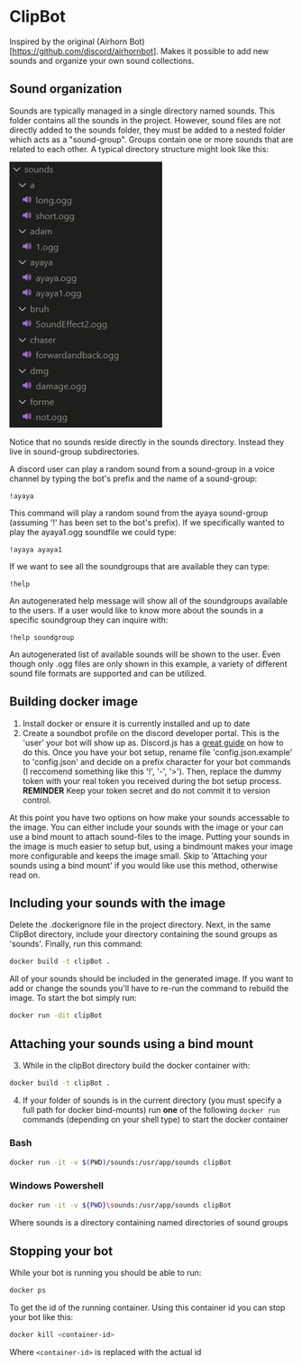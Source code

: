 # ClipBot
Inspired by the original (Airhorn Bot)[https://github.com/discord/airhornbot]. Makes it possible to 
add new sounds and organize your own sound collections.

## Sound organization
Sounds are typically managed in a single directory named sounds. This folder contains all the 
sounds in the project. However, sound files are not directly added to the sounds folder, they must 
be added to a nested folder which acts as a "sound-group". Groups contain one or more sounds 
that are related to each other. A typical directory structure might look like this:

![](sound_layout.JPG?raw=true)

Notice that no sounds reside directly in the sounds directory. Instead they live in sound-group 
subdirectories.

A discord user can play a random sound from a sound-group in a voice channel by typing the bot's 
prefix and the name of a sound-group:

```
!ayaya
```

This command will play a random sound from the ayaya sound-group (assuming '!' has been set to the 
bot's prefix). If we specifically wanted to play the ayaya1.ogg soundfile we could type:

```
!ayaya ayaya1
```

If we want to see all the soundgroups that are available they can type:

```
!help
```

An autogenerated help message will show all of the soundgroups available to the users. If a user 
would like to know more about the sounds in a specific soundgroup they can inquire with:

```
!help soundgroup
```

An autogenerated list of available sounds will be shown to the user. Even though only .ogg files are
only shown in this example, a variety of different sound file formats are supported and can be 
utilized.


## Building docker image
1. Install docker or ensure it is currently installed and up to date
2. Create a soundbot profile on the discord developer portal. This is the 'user' your bot will show 
up as. Discord.js has a 
[great guide](https://discordjs.guide/preparations/setting-up-a-bot-application.html#creating-your-bot) 
on how to do this. Once you have your bot setup, rename file 'config.json.example' to 'config.json' 
and decide on a prefix character for your bot commands (I reccomend something like this  '!', '-', '>').
Then, replace the dummy token with your real token you received during the bot setup process. 
**REMINDER** Keep your token secret and do not commit it to version control.

At this point you have two options on how make your sounds accessable to the image. You can either 
include your sounds with the image or your can use a bind mount to attach sound-files to the image. 
Putting your sounds in the image is much easier to setup but, using a bindmount makes your image 
more configurable and keeps the image small. Skip to 'Attaching your sounds using a bind mount' if 
you would like use this method, otherwise read on.

## Including your sounds with the image
Delete the .dockerignore file in the project directory. Next, in the same ClipBot 
directory, include your directory containing the sound groups as 'sounds'. Finally, run this command:

``` bash 
docker build -t clipBot .
```

All of your sounds should be included in the generated image. If you want to add or change the 
sounds you'll have to re-run the command to rebuild the image. To start the bot simply run:

``` bash
docker run -dit clipBot
```

## Attaching your sounds using a bind mount 
3. While in the clipBot directory build the docker container with:

``` bash
docker build -t clipBot .
```

4. If your folder of sounds is in the current directory (you must specify a full path for docker 
bind-mounts) run **one** of the following `docker run` commands (depending on your shell type) to 
start the docker container   

### Bash

``` bash
docker run -it -v $(PWD)/sounds:/usr/app/sounds clipBot
```

### Windows Powershell 

``` bash
docker run -it -v ${PWD}\sounds:/usr/app/sounds clipBot
```

Where sounds is a directory containing named directories of sound groups


## Stopping your bot
While your bot is running you should be able to run:

``` bash
docker ps
``` 

To get the id of the running container. Using this container id you can stop 
your bot like this:

``` bash
docker kill <container-id>
```
Where `<container-id>` is replaced with the actual id 

